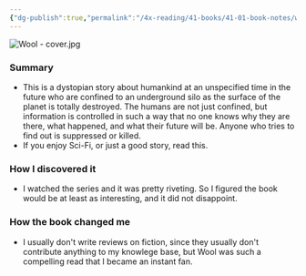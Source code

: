 ```yaml
---
{"dg-publish":true,"permalink":"/4x-reading/41-books/41-01-book-notes/wool-omnibus-hugh-howey/","title":"Wool omnibus - Hugh Howey","created":"2024-01-19T16:23:04.000+03:00","updated":"2024-02-14T20:17:41.151+03:00"}
---
```


![Wool - cover.jpg](/img/user/4x%20-%20Reading/41%20Books/41.02%20Book%20reviews/Wool%20-%20cover.jpg)
### Summary
- This is a dystopian story about humankind at an unspecified time in the future who are confined to an underground silo as the surface of the planet is totally destroyed. The humans are not just confined, but information is controlled in such a way that no one knows why they are there, what happened, and what their future will be. Anyone who tries to find out is suppressed or killed.
- If you enjoy Sci-Fi, or just a good story, read this.

### How I discovered it
- I watched the series and it was pretty riveting. So I figured the book would be at least as interesting, and it did not disappoint.

### How the book changed me
- I usually don't write reviews on fiction, since they usually don't contribute anything to my knowlege base, but Wool was such a compelling read that I became an instant fan.

